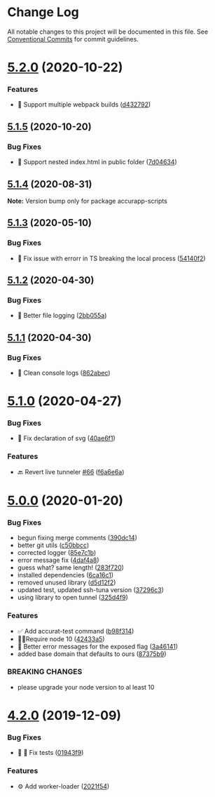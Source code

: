 # Change Log

All notable changes to this project will be documented in this file.
See [Conventional Commits](https://conventionalcommits.org) for commit guidelines.

# [5.2.0](https://github.com/accurat/accurapp/compare/accurapp-scripts@5.1.5...accurapp-scripts@5.2.0) (2020-10-22)


### Features

* 👯  Support multiple webpack builds ([d432792](https://github.com/accurat/accurapp/commit/d432792da236091c337c63d289707e15f645c009))





## [5.1.5](https://github.com/accurat/accurapp/compare/accurapp-scripts@5.1.4...accurapp-scripts@5.1.5) (2020-10-20)


### Bug Fixes

* 🐛  Support nested index.html in public folder ([7d04634](https://github.com/accurat/accurapp/commit/7d04634befeff0dead28ecaf2885a711b8455c5c))





## [5.1.4](https://github.com/accurat/accurapp/compare/accurapp-scripts@5.1.3...accurapp-scripts@5.1.4) (2020-08-31)

**Note:** Version bump only for package accurapp-scripts





## [5.1.3](https://github.com/accurat/accurapp/compare/accurapp-scripts@5.1.2...accurapp-scripts@5.1.3) (2020-05-10)


### Bug Fixes

* 🐛  Fix issue with errorr in TS breaking the local process ([54140f2](https://github.com/accurat/accurapp/commit/54140f221a73d9f79634c8cf365f4fa46352e483))





## [5.1.2](https://github.com/accurat/accurapp/compare/accurapp-scripts@5.1.1...accurapp-scripts@5.1.2) (2020-04-30)


### Bug Fixes

* 💅 Better file logging ([2bb055a](https://github.com/accurat/accurapp/commit/2bb055a82f98b1be5cb0da363311c624fb97f3bf))





## [5.1.1](https://github.com/accurat/accurapp/compare/accurapp-scripts@5.1.0...accurapp-scripts@5.1.1) (2020-04-30)


### Bug Fixes

* 🧹 Clean console logs ([862abec](https://github.com/accurat/accurapp/commit/862abec0116f406763eec52669499adcaee05ee4))





# [5.1.0](https://github.com/accurat/accurapp/compare/accurapp-scripts@5.0.0...accurapp-scripts@5.1.0) (2020-04-27)


### Bug Fixes

* 🐛  Fix declaration of svg ([40ae6f1](https://github.com/accurat/accurapp/commit/40ae6f16cbedb7accac272a132039d06671ae63e))


### Features

* 🔙 Revert live tunneler [#66](https://github.com/accurat/accurapp/issues/66) ([f6a6e6a](https://github.com/accurat/accurapp/commit/f6a6e6a58f681b6c747efa2f05ac2a4f8ae18902))





# [5.0.0](https://github.com/accurat/accurapp/compare/accurapp-scripts@4.2.0...accurapp-scripts@5.0.0) (2020-01-20)


### Bug Fixes

* begun fixing merge comments ([390dc14](https://github.com/accurat/accurapp/commit/390dc1491e42387868260c9ca2e44ff6cfca0338))
* better git utils ([c50bbcc](https://github.com/accurat/accurapp/commit/c50bbccc8f386794f29938d38644984c39a04b10))
* corrected logger ([85e7c1b](https://github.com/accurat/accurapp/commit/85e7c1bb8fa24beffbc50b0ddd2ca5cba521fbd3))
* error message fix ([4daf4a8](https://github.com/accurat/accurapp/commit/4daf4a85903115afff5616393a0290ad4f3c9afc))
* guess what? same length! ([283f720](https://github.com/accurat/accurapp/commit/283f720934778d884aa1ecd63810c43a4f3978d6))
* installed dependencies ([6ca16c1](https://github.com/accurat/accurapp/commit/6ca16c1da2c7978e8b043f556f696e7b3f1440fc))
* removed unused library ([d5d12f2](https://github.com/accurat/accurapp/commit/d5d12f27e6eef864665178c27b954cf0e4dcf99b))
* updated test, updated ssh-tuna version ([37296c3](https://github.com/accurat/accurapp/commit/37296c3a9ff30664ce5f3575d86005114a0d002d))
* using library to open tunnel ([325d4f9](https://github.com/accurat/accurapp/commit/325d4f9f3350cf09b141eca98f5194a0821be7f4))


### Features

* ✅ Add accurat-test command ([b98f314](https://github.com/accurat/accurapp/commit/b98f31418ecab3d169546d8cc0a9cae348b6e3c2))
* 👮‍♂️Require node 10 ([42433a5](https://github.com/accurat/accurapp/commit/42433a573c1bde9b152cbbb3b92f02618db30a25))
* 🚨 Better error messages for the exposed flag ([3a46141](https://github.com/accurat/accurapp/commit/3a461416f021dade94931136a6f79954759191e2))
* added base domain that defaults to ours ([87375b9](https://github.com/accurat/accurapp/commit/87375b931a3089488a3982773f766e34d531c847))


### BREAKING CHANGES

* please upgrade your node version to al least 10





# [4.2.0](https://github.com/accurat/accurapp/compare/accurapp-scripts@4.1.8...accurapp-scripts@4.2.0) (2019-12-09)


### Bug Fixes

* 🐛 🔨 Fix tests ([01943f9](https://github.com/accurat/accurapp/commit/01943f93cfcfddda86e613d60842ab5e616db84d))


### Features

* ⚙️  Add worker-loader ([2021f54](https://github.com/accurat/accurapp/commit/2021f54cb047a0d77b59c096c004864a71f70aed))
